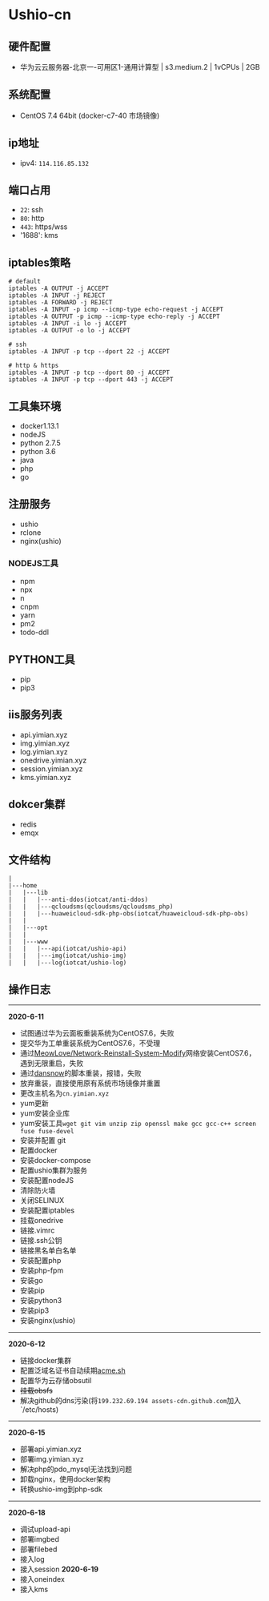 # Ushio-cn

## 硬件配置
 - 华为云云服务器-北京一-可用区1-通用计算型 | s3.medium.2 | 1vCPUs | 2GB
 
## 系统配置
 - CentOS 7.4 64bit (docker-c7-40 市场镜像)

## ip地址
 - ipv4: `114.116.85.132`
 
## 端口占用
 - `22`: ssh
 - `80`: http
 - `443`: https/wss
 - '1688': kms

 
## iptables策略
```iptables
# default
iptables -A OUTPUT -j ACCEPT
iptables -A INPUT -j REJECT
iptables -A FORWARD -j REJECT
iptables -A INPUT -p icmp --icmp-type echo-request -j ACCEPT
iptables -A OUTPUT -p icmp --icmp-type echo-reply -j ACCEPT
iptables -A INPUT -i lo -j ACCEPT
iptables -A OUTPUT -o lo -j ACCEPT

# ssh
iptables -A INPUT -p tcp --dport 22 -j ACCEPT

# http & https
iptables -A INPUT -p tcp --dport 80 -j ACCEPT
iptables -A INPUT -p tcp --dport 443 -j ACCEPT

```

## 工具集环境
 - docker1.13.1
 - nodeJS
 - python 2.7.5
 - python 3.6
 - java
 - php
 - go
 
## 注册服务
 - ushio
 - rclone
 - nginx(ushio)

### NODEJS工具
 - npm
 - npx
 - n
 - cnpm
 - yarn
 - pm2
 - todo-ddl

## PYTHON工具
 - pip
 - pip3

## iis服务列表
 - api.yimian.xyz
 - img.yimian.xyz
 - log.yimian.xyz
 - onedrive.yimian.xyz
 - session.yimian.xyz
 - kms.yimian.xyz

## dokcer集群
 - redis
 - emqx


## 文件结构
```
|
|---home
|   |---lib
|   |   |---anti-ddos(iotcat/anti-ddos)
|   |   |---qcloudsms(qcloudsms/qcloudsms_php)
|   |   |---huaweicloud-sdk-php-obs(iotcat/huaweicloud-sdk-php-obs)
|   |
|   |---opt
|   |
|   |---www
|   |   |---api(iotcat/ushio-api)
|   |   |---img(iotcat/ushio-img)
|   |   |---log(iotcat/ushio-log)

```

## 操作日志
---------------------------------
**2020-6-11**   
 - 试图通过华为云面板重装系统为CentOS7.6，失败
 - 提交华为工单重装系统为CentOS7.6，不受理
 - 通过[MeowLove/Network-Reinstall-System-Modify](https://github.com/MeowLove/Network-Reinstall-System-Modify)网络安装CentOS7.6，遇到无限重启，失败
 - 通过[dansnow](https://zhujiwiki.com/13350/)的脚本重装，报错，失败
 - 放弃重装，直接使用原有系统市场镜像并重置
 - 更改主机名为`cn.yimian.xyz`
 - yum更新
 - yum安装企业库
 - yum安装工具`wget git vim unzip zip openssl make gcc gcc-c++ screen fuse fuse-devel`
 - 安装并配置 git
 - 配置docker
 - 安装docker-compose
 - 配置ushio集群为服务
 - 安装配置nodeJS
 - 清除防火墙
 - 关闭SELINUX
 - 安装配置iptables
 - 挂载onedrive
 - 链接.vimrc
 - 链接.ssh公钥
 - 链接黑名单白名单
 - 安装配置php
 - 安装php-fpm
 - 安装go
 - 安装pip
 - 安装python3
 - 安装pip3
 - 安装nginx(ushio)
 
 ----------------------------------------------
 **2020-6-12**   
 - 链接docker集群
 - 配置泛域名证书自动续期[acme.sh](https://github.com/acmesh-official/acme.sh)
 - 配置华为云存储obsutil
 - ~~挂载obsfs~~
 - 解决github的dns污染(将`199.232.69.194 assets-cdn.github.com`加入`/etc/hosts)
 ----------------------------------
 **2020-6-15**
 - 部署api.yimian.xyz
 - 部署img.yimian.xyz
 - 解决php的pdo_mysql无法找到问题
 - 卸载nginx，使用docker架构
 - 转换ushio-img到php-sdk
------------------------------
**2020-6-18**
 - 调试upload-api
 - 部署imgbed
 - 部署filebed
 - 接入log
 - 接入session
**2020-6-19**
 - 接入oneindex
 - 接入kms
